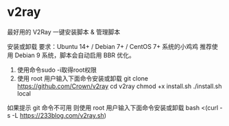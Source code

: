 # v2ray
最好用的 V2Ray 一键安装脚本 &amp; 管理脚本

安装或卸载
要求：Ubuntu 14+ / Debian 7+ / CentOS 7+ 系统的小鸡鸡
推荐使用 Debian 9 系统，脚本会自动启用 BBR 优化。
1. 使用命令sudo -i取得root权限
2. 使用 root 用户输入下面命令安装或卸载
    git clone https://github.com/Crown/v2ray
    cd v2ray
    chmod +x install.sh
    ./install.sh local

如果提示 git 命令不可用
则使用 root 用户输入下面命令安装或卸载
bash <(curl -s -L https://233blog.com/v2ray.sh)

